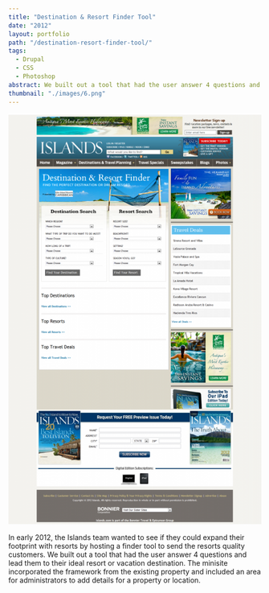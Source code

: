 ```yaml
---
title: "Destination & Resort Finder Tool"
date: "2012"
layout: portfolio
path: "/destination-resort-finder-tool/"
tags:
  - Drupal
  - CSS
  - Photoshop
abstract: We built out a tool that had the user answer 4 questions and lead them to their ideal resort or vacation destination.
thumbnail: "./images/6.png"
---
```

![](./images/6.png)

In early 2012, the Islands team wanted to see if they could expand their footprint with resorts by hosting a finder tool to send the resorts quality customers. We built out a tool that had the user answer 4 questions and lead them to their ideal resort or vacation destination. The minisite incorporated the framework from the existing property and included an area for administrators to add details for a property or location.
